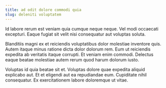 ```yaml
---
title: ad odit dolore commodi quia
slug: deleniti voluptatem
---
```


Id labore rerum est veniam quia cumque neque neque. Vel modi occaecati excepturi. Eaque fugiat sit velit nisi consequatur aut voluptas soluta.

Blanditiis magni ex et reiciendis voluptatibus dolor molestiae inventore quis. Autem itaque minus ratione dicta dolor dolorum rem. Eum ut reiciendis expedita ab veritatis itaque corrupti. Et veniam enim commodi. Delectus eaque beatae molestiae autem rerum quod harum dolorum iusto.

Voluptas id quia beatae sit et. Voluptas dolore quae expedita aliquid explicabo aut. Et et eligendi aut ea repudiandae eum. Cupiditate nihil consequatur. Ex exercitationem labore doloremque ut vitae.
